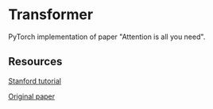 # Transformer
PyTorch implementation of paper "Attention is all you need".


## Resources

[Stanford tutorial](http://nlp.seas.harvard.edu/2018/04/03/attention.html)

[Original paper](https://arxiv.org/abs/1706.03762)
